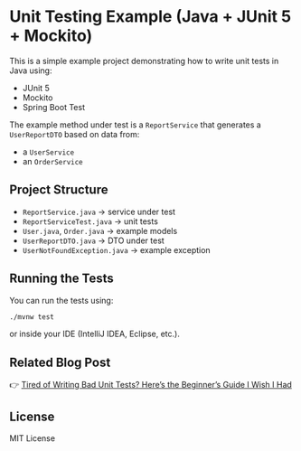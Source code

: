 # Unit Testing Example (Java + JUnit 5 + Mockito)

This is a simple example project demonstrating how to write unit tests in Java using:

- JUnit 5
- Mockito
- Spring Boot Test

The example method under test is a `ReportService` that generates a `UserReportDTO` based on data from:

- a `UserService`
- an `OrderService`

## Project Structure

- `ReportService.java` → service under test
- `ReportServiceTest.java` → unit tests
- `User.java`, `Order.java` → example models
- `UserReportDTO.java` → DTO under test
- `UserNotFoundException.java` → example exception

## Running the Tests

You can run the tests using:

```bash
./mvnw test
```
or inside your IDE (IntelliJ IDEA, Eclipse, etc.).

## Related Blog Post

👉 [Tired of Writing Bad Unit Tests? Here’s the Beginner’s Guide I Wish I Had](https://medium.com/@uthpala_sam/tired-of-writing-bad-unit-tests-heres-how-to-do-it-right-b886be7d8173)

## License

MIT License
